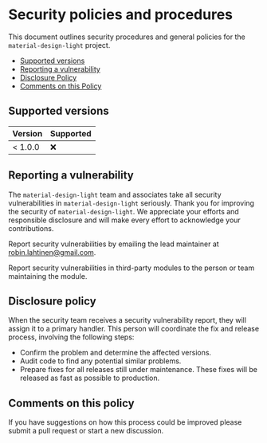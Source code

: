 # Security policies and procedures

This document outlines security procedures and general policies for the `material-design-light` project.

- [Supported versions](#supported-versions)
- [Reporting a vulnerability](#reporting-a-vulnerability)
- [Disclosure Policy](#disclosure-policy)
- [Comments on this Policy](#comments-on-this-policy)

## Supported versions

| Version | Supported |
| ------- | --------- |
| < 1.0.0 | :x:       |

## Reporting a vulnerability

The `material-design-light` team and associates take all security vulnerabilities in `material-design-light` seriously.
Thank you for improving the
security of `material-design-light`. We appreciate your efforts and responsible disclosure and will make every effort to
acknowledge your contributions.

Report security vulnerabilities by emailing the lead maintainer at <robin.lahtinen@gmail.com>.

Report security vulnerabilities in third-party modules to the person or team maintaining the module.

## Disclosure policy

When the security team receives a security vulnerability report, they will assign it to a primary handler. This person
will
coordinate the fix and release process, involving the following steps:

- Confirm the problem and determine the affected versions.
- Audit code to find any potential similar problems.
- Prepare fixes for all releases still under maintenance. These fixes will be released as fast as possible to
  production.

## Comments on this policy

If you have suggestions on how this process could be improved please submit a pull request or start a new discussion.
